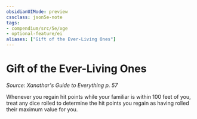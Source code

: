 ```yaml
---
obsidianUIMode: preview
cssclass: json5e-note
tags:
- compendium/src/5e/xge
- optional-feature/ei
aliases: ["Gift of the Ever-Living Ones"]
---
```

# Gift of the Ever-Living Ones
*Source: Xanathar's Guide to Everything p. 57* 

Whenever you regain hit points while your familiar is within 100 feet of you, treat any dice rolled to determine the hit points you regain as having rolled their maximum value for you.